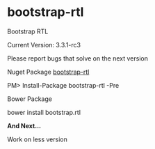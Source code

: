 bootstrap-rtl
=============

Bootstrap RTL

Current Version: 3.3.1-rc3 

Please report bugs that solve on the next version

Nuget Package [bootstrap-rtl](https://www.nuget.org/packages/bootstrap-rtl/)

PM> Install-Package bootstrap-rtl -Pre 

Bower Package

bower install bootstrap.rtl

**And Next...**

Work on less version
